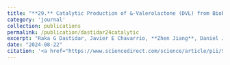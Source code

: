 ```yaml
---
title: "**29.** Catalytic Production of &-Valerolactone (DVL) from Biobased 2-Hydroxytetrahydropyran (HTHP)–Combined Experimental and Modeling Study"
category: 'journal'
collection: publications
permalink: /publication/dastidar24catalytic
excerpt: "Raka G Dastidar, Javier E Chavarrio, **Zhen Jiang**, Daniel J McClelland, Manos Mavrikakis, and George W. Huber"
date: "2024-08-22"
citation: '<a href="https://www.sciencedirect.com/science/article/pii/S0926337324008336"> <span style="color: blue"><i><B>Applied Catalysis B: Environment and Energy</B></i></span> 360, 124519 (2024) </a>'
---
```



